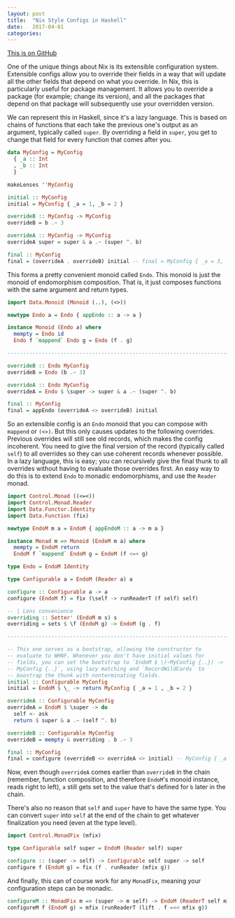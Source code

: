 ```yaml
---
layout: post
title:  "Nix Style Configs in Haskell"
date:   2017-04-01
categories:
---
```


[This is on GitHub](https://github.com/ElvishJerricco/extensible-config)

One of the unique things about Nix is its extensible configuration
system. Extensible configs allow you to override their fields in a way
that will update all the other fields that depend on what you
override. In Nix, this is particularly useful for package
management. It allows you to override a package (for example; change
its version), and all the packages that depend on that package will
subsequently use your overridden version.

We can represent this in Haskell, since it's a lazy language. This is
based on chains of functions that each take the previous one's output
as an argument, typically called `super`. By overriding a field in
`super`, you get to change that field for every function that comes
after you.

```haskell
data MyConfig = MyConfig
  { _a :: Int
  , _b :: Int
  }

makeLenses ''MyConfig

initial :: MyConfig
initial = MyConfig { _a = 1, _b = 2 }

overrideB :: MyConfig -> MyConfig
overrideB = b .~ 3

overrideA :: MyConfig -> MyConfig
overrideA super = super & a .~ (super ^. b)

final :: MyConfig
final = (overrideA . overrideB) initial -- final = MyConfig { _a = 3, _b = 3 }
```

This forms a pretty convenient monoid called `Endo`. This monoid is
just the monoid of endomorphism composition. That is, it just composes
functions with the same argument and return types.

```haskell
import Data.Monoid (Monoid (..), (<>))

newtype Endo a = Endo { appEndo :: a -> a }

instance Monoid (Endo a) where
  mempty = Endo id
  Endo f `mappend` Endo g = Endo (f . g)

--------------------------------------------------------------------------------

overrideB :: Endo MyConfig
overrideB = Endo (b .~ 3)

overrideA :: Endo MyConfig
overrideA = Endo $ \super -> super & a .~ (super ^. b)

final :: MyConfig
final = appEndo (overrideA <> overrideB) initial
```

So an extensible config is an `Endo` monoid that you can compose with
`mappend` or `(<>)`. But this only causes updates to the following
overrides. Previous overrides will still see old records, which makes
the config incoherent. You need to give the final version of the
record (typically called `self`) to all overrides so they can use
coherent records whenever possible. In a lazy language, this is easy;
you can recursively give the final thunk to all overrides without
having to evaluate those overrides first. An easy way to do this is to
extend `Endo` to monadic endomorphisms, and use the `Reader` monad.

```haskell
import Control.Monad ((<=<))
import Control.Monad.Reader
import Data.Functor.Identity
import Data.Function (fix)

newtype EndoM m a = EndoM { appEndoM :: a -> m a }

instance Monad m => Monoid (EndoM m a) where
  mempty = EndoM return
  EndoM f `mappend` EndoM g = EndoM (f <=< g)

type Endo = EndoM Identity

type Configurable a = EndoM (Reader a) a

configure :: Configurable a -> a
configure (EndoM f) = fix (\self -> runReaderT (f self) self)

-- | Lens convenience
overriding :: Setter' (EndoM m s) s
overriding = sets $ \f (EndoM g) -> EndoM (g . f)

--------------------------------------------------------------------------------

-- This one serves as a bootstrap, allowing the constructor to
-- evaluate to WHNF. Whenever you don't have initial values for
-- fields, you can set the bootstrap to `EndoM $ \(~MyConfig {..}) ->
-- MyConfig {..}`, using lazy matching and `RecordWildCards` to
-- boostrap the thunk with nonterminating fields.
initial :: Configurable MyConfig
initial = EndoM $ \_ -> return MyConfig { _a = 1 , _b = 2 }

overrideA :: Configurable MyConfig
overrideA = EndoM $ \super -> do
  self <- ask
  return $ super & a .~ (self ^. b)

overrideB :: Configurable MyConfig
overrideB = mempty & overriding . b .~ 3

final :: MyConfig
final = configure (overrideB <> overrideA <> initial) -- MyConfig { _a = 3, _b = 3 }
```

Now, even though `overrideA` comes earlier than `overrideB` in the
chain (remember, function composition, and therefore `EndoM`'s monoid
instance, reads right to left), `a` still gets set to the value that's
defined for `b` later in the chain.

There's also no reason that `self` and `super` have to have the same
type. You can convert `super` into `self` at the end of the chain to
get whatever finalization you need (even at the type level).

```haskell
import Control.MonadFix (mfix)

type Configurable self super = EndoM (Reader self) super

configure :: (super -> self) -> Configurable self super -> self
configure f (EndoM g) = fix (f . runReader (mfix g))
```

And finally, this can of course work for any `MonadFix`, meaning your
configuration steps can be monadic.

```haskell
configureM :: MonadFix m => (super -> m self) -> EndoM (ReaderT self m) super -> m self
configureM f (EndoM g) = mfix (runReaderT (lift . f =<< mfix g))
```
